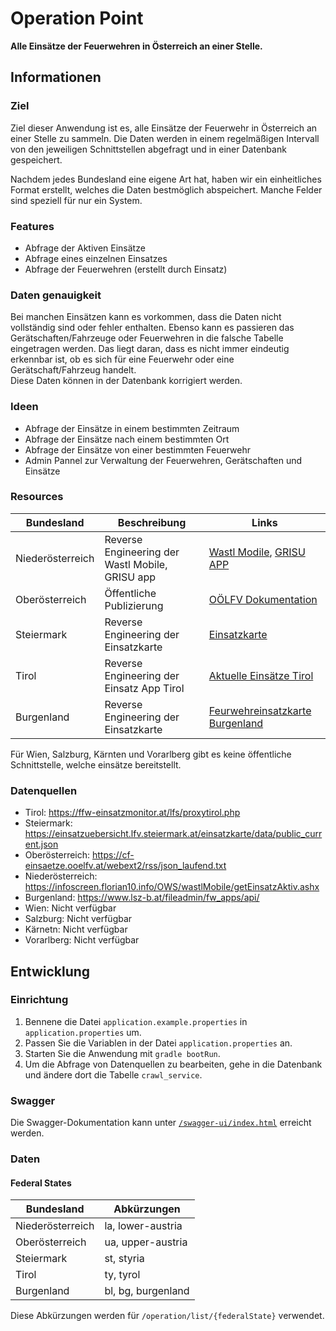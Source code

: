 # Operation Point
**Alle Einsätze der Feuerwehren in Österreich an einer Stelle.**

## Informationen
### Ziel
Ziel dieser Anwendung ist es, alle Einsätze der Feuerwehr in Österreich an einer Stelle zu sammeln.
Die Daten werden in einem regelmäßigen Intervall von den jeweiligen Schnittstellen abgefragt und in einer Datenbank gespeichert.

Nachdem jedes Bundesland eine eigene Art hat, haben wir ein einheitliches Format erstellt, welches die Daten bestmöglich abspeichert. Manche Felder sind speziell für nur ein System.

### Features
- Abfrage der Aktiven Einsätze
- Abfrage eines einzelnen Einsatzes
- Abfrage der Feuerwehren (erstellt durch Einsatz)

### Daten genauigkeit
Bei manchen Einsätzen kann es vorkommen, dass die Daten nicht vollständig sind oder fehler enthalten. Ebenso kann es passieren das Gerätschaften/Fahrzeuge oder Feuerwehren in die falsche Tabelle eingetragen werden. Das liegt daran, dass es nicht immer eindeutig erkennbar ist, ob es sich für eine Feuerwehr oder eine Gerätschaft/Fahrzeug handelt.\
Diese Daten können in der Datenbank korrigiert werden.

### Ideen
- Abfrage der Einsätze in einem bestimmten Zeitraum
- Abfrage der Einsätze nach einem bestimmten Ort
- Abfrage der Einsätze von einer bestimmten Feuerwehr
- Admin Pannel zur Verwaltung der Feuerwehren, Gerätschaften und Einsätze

### Resources
| Bundesland       | Beschreibung                                    | Links                                                                                                                       |
|------------------|-------------------------------------------------|-----------------------------------------------------------------------------------------------------------------------------|
| Niederösterreich | Reverse Engineering der Wastl Mobile, GRISU app | [Wastl Modile](https://infoscreen.florian10.info/ows/wastlmobileweb/), [GRISU APP](https://github.com/Grisu-NOE/mobile-app) |
| Oberösterreich   | Öffentliche Publizierung                        | [OÖLFV Dokumentation](https://einsaetze.ooelfv.at/publikationsformen)                                                       |
| Steiermark       | Reverse Engineering der Einsatzkarte            | [Einsatzkarte](https://einsatzuebersicht.lfv.steiermark.at/lfvasp/einsatzkarte/karte_app_public.html)                       |
| Tirol            | Reverse Engineering der Einsatz App Tirol       | [Aktuelle Einsätze Tirol](https://play.google.com/store/apps/details?id=alarmierung.lfv.his.alarmierungen&hl=de)            |
| Burgenland       | Reverse Engineering der Einsatzkarte            | [Feurwehreinsatzkarte Burgenland](https://www.lsz-b.at/fileadmin/fw/lsz_demo.html)                                          |

Für Wien, Salzburg, Kärnten und Vorarlberg gibt es keine öffentliche Schnittstelle, welche einsätze bereitstellt.

### Datenquellen
- Tirol: https://ffw-einsatzmonitor.at/lfs/proxytirol.php
- Steiermark: https://einsatzuebersicht.lfv.steiermark.at/einsatzkarte/data/public_current.json
- Oberösterreich: https://cf-einsaetze.ooelfv.at/webext2/rss/json_laufend.txt
- Niederösterreich: https://infoscreen.florian10.info/OWS/wastlMobile/getEinsatzAktiv.ashx
- Burgenland: https://www.lsz-b.at/fileadmin/fw_apps/api/
- Wien: Nicht verfügbar
- Salzburg: Nicht verfügbar
- Kärnetn: Nicht verfügbar
- Vorarlberg: Nicht verfügbar

## Entwicklung
### Einrichtung
1. Bennene die Datei `application.example.properties` in `application.properties` um.
2. Passen Sie die Variablen in der Datei `application.properties` an.
3. Starten Sie die Anwendung mit `gradle bootRun`.
4. Um die Abfrage von Datenquellen zu bearbeiten, gehe in die Datenbank und ändere dort die Tabelle `crawl_service`.

### Swagger
Die Swagger-Dokumentation kann unter [`/swagger-ui/index.html`](http://localhost:8080/swagger-ui/index.html) erreicht werden.

### Daten

#### Federal States
| Bundesland       | Abkürzungen        |
|------------------|--------------------|
| Niederösterreich | la, lower-austria  |
| Oberösterreich   | ua, upper-austria  |
| Steiermark       | st, styria         |
| Tirol            | ty, tyrol          |
| Burgenland       | bl, bg, burgenland |
Diese Abkürzungen werden für `/operation/list/{federalState}` verwendet.